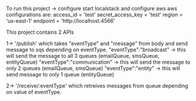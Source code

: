 To run this project ->
configure start localstack and configure aws
aws configurations are:
access_id = 'test'
secret_access_key = 'test'
region = 'us-east-1'
endpoint = 'http://localhost:4566'
 
      
This project contains 2 APIs

1-> '/publish' which takes "eventType" and "message" from body and send message to sqs depending on eventType.
  "eventType":"broadcast" -> this will send the message to all 3 queues (emailQueue, smsQueue, entityQueue)
  "eventType":"communication" -> this will send the message to only 2 queues (emailQueue, smsQueue)
  "eventType":"entity" -> this will send message to only 1 queue (entityQueue)

2-> '/receive/:eventType' which retreives messages from queue depending on value of eventType.
